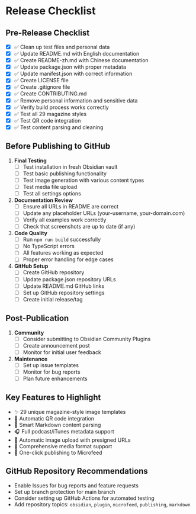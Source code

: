 # Release Checklist

## Pre-Release Checklist

- [x] ✅ Clean up test files and personal data
- [x] ✅ Update README.md with English documentation  
- [x] ✅ Create README-zh.md with Chinese documentation
- [x] ✅ Update package.json with proper metadata
- [x] ✅ Update manifest.json with correct information
- [x] ✅ Create LICENSE file
- [x] ✅ Create .gitignore file
- [x] ✅ Create CONTRIBUTING.md
- [x] ✅ Remove personal information and sensitive data
- [x] ✅ Verify build process works correctly
- [x] ✅ Test all 29 magazine styles
- [x] ✅ Test QR code integration
- [x] ✅ Test content parsing and cleaning

## Before Publishing to GitHub

1. **Final Testing**
   - [ ] Test installation in fresh Obsidian vault
   - [ ] Test basic publishing functionality
   - [ ] Test image generation with various content types
   - [ ] Test media file upload
   - [ ] Test all settings options

2. **Documentation Review**
   - [ ] Ensure all URLs in README are correct
   - [ ] Update any placeholder URLs (your-username, your-domain.com)
   - [ ] Verify all examples work correctly
   - [ ] Check that screenshots are up to date (if any)

3. **Code Quality**
   - [ ] Run `npm run build` successfully
   - [ ] No TypeScript errors
   - [ ] All features working as expected
   - [ ] Proper error handling for edge cases

4. **GitHub Setup**
   - [ ] Create GitHub repository
   - [ ] Update package.json repository URLs
   - [ ] Update README.md GitHub links
   - [ ] Set up GitHub repository settings
   - [ ] Create initial release/tag

## Post-Publication

1. **Community**
   - [ ] Consider submitting to Obsidian Community Plugins
   - [ ] Create announcement post
   - [ ] Monitor for initial user feedback

2. **Maintenance**
   - [ ] Set up issue templates
   - [ ] Monitor for bug reports
   - [ ] Plan future enhancements

## Key Features to Highlight

- ✨ 29 unique magazine-style image templates
- 🎨 Automatic QR code integration
- 📝 Smart Markdown content parsing
- 🎧 Full podcast/iTunes metadata support
- 📸 Automatic image upload with presigned URLs
- 🔧 Comprehensive media format support
- 🎯 One-click publishing to Microfeed

## GitHub Repository Recommendations

- Enable Issues for bug reports and feature requests
- Set up branch protection for main branch
- Consider setting up GitHub Actions for automated testing
- Add repository topics: `obsidian`, `plugin`, `microfeed`, `publishing`, `markdown`